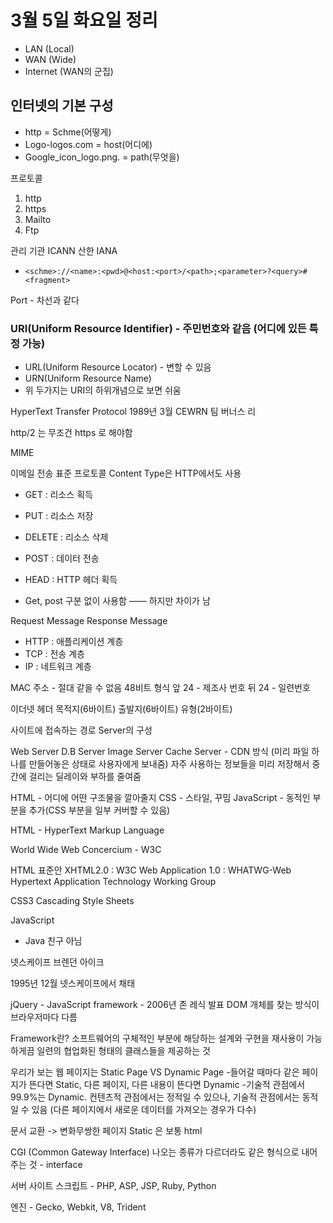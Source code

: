 # 3월 5일 화요일 정리
- LAN (Local)
- WAN (Wide)
- Internet (WAN의 군집)


## 인터넷의 기본 구성

- http = Schme(어떻게)
- Logo-logos.com = host(어디에)
- Google_icon_logo.png. = path(무엇을)


프로토콜
1. http
2. https
3. Mailto
4. Ftp

관리 기관
ICANN 산한 IANA

- `<schme>://<name>:<pwd>@<host:<port>/<path>;<parameter>?<query>#<fragment>`

Port - 차선과 같다

### URI(Uniform Resource Identifier) - 주민번호와 같음 (어디에 있든 특정 가능)
- URL(Uniform Resource Locator) - 변할 수 있음
- URN(Uniform Resource Name)
- 위 두가지는 URI의 하위개념으로 보면 쉬움

HyperText Transfer Protocol
1989년 3월 CEWRN 팀 버너스 리

http/2 는 무조건 https 로 해야함


MIME

이메일 전송 표준 프로토콜
Content Type은 HTTP에서도 사용

- GET : 리소스 획득
- PUT : 리소스 저장
- DELETE : 리소스 삭제
- POST : 데이터 전송
- HEAD : HTTP 헤더 획득

- Get, post 구분 없이 사용함  —— 하지만 차이가 남

Request Message
Response Message

- HTTP : 애플리케이션 계층
- TCP : 전송 계층
- IP : 네트워크 계층

MAC 주소 - 절대 같을 수 없음
48비트 형식
앞 24 - 제조사 번호
뒤 24 - 일련번호

이더넷 헤더
목적지(6바이트)
출발지(6바이트)
유형(2바이트)

사이트에 접속하는 경로
Server의 구성

Web Server
D.B Server
Image Server
Cache Server - CDN 방식 (미리 파일 하나를 만들어놓은 상태로 사용자에게 보내줌) 자주 사용하는 정보들을 미리 저장해서 중간에 걸리는 딜레이와 부하를 줄여줌


HTML - 어디에 어떤 구조물을 깔아줄지
CSS - 스타일, 꾸밈
JavaScript - 동적인 부분을 추가(CSS 부분을 일부 커버할 수 있음)

HTML - HyperText Markup Language

World Wide Web Concercium - W3C

HTML 표준안
XHTML2.0 : W3C
Web Application 1.0 : WHATWG-Web Hypertext Application Technology Working Group

CSS3
Cascading Style Sheets

JavaScript
- Java 친구 아님

넷스케이프
브렌던 아이크

1995년 12월
넷스케이프에서 채태

jQuery - JavaScript framework - 2006년 존 레식 발표
DOM 개체를 찾는 방식이 브라우저마다 다름

Framework란?
소프트웨어의 구체적인 부분에 해당하는 설계와 구현을 재사용이 가능하게끔 일련의 협업화된 형태의 클래스들을 제공하는 것


우리가 보는 웹 페이지는
Static Page VS Dynamic Page
-들어갈 때마다 같은 페이지가 뜬다면 Static, 다른 페이지, 다른 내용이 뜬다면 Dynamic
-기술적 관점에서 99.9%는 Dynamic. 컨텐츠적 관점에서는 정적일 수 있으나, 기술적 관점에서는 동적일 수 있음 (다른 페이지에서 새로운 데이터를 가져오는 경우가 다수)

문서 교환 -> 변화무쌍한 페이지
Static 은 보통 html

CGI (Common Gateway Interface)
나오는 종류가 다르더라도 같은 형식으로 내어주는 것 - interface


서버 사이트 스크립트 - PHP, ASP, JSP, Ruby, Python

엔진 - Gecko, Webkit, V8, Trident